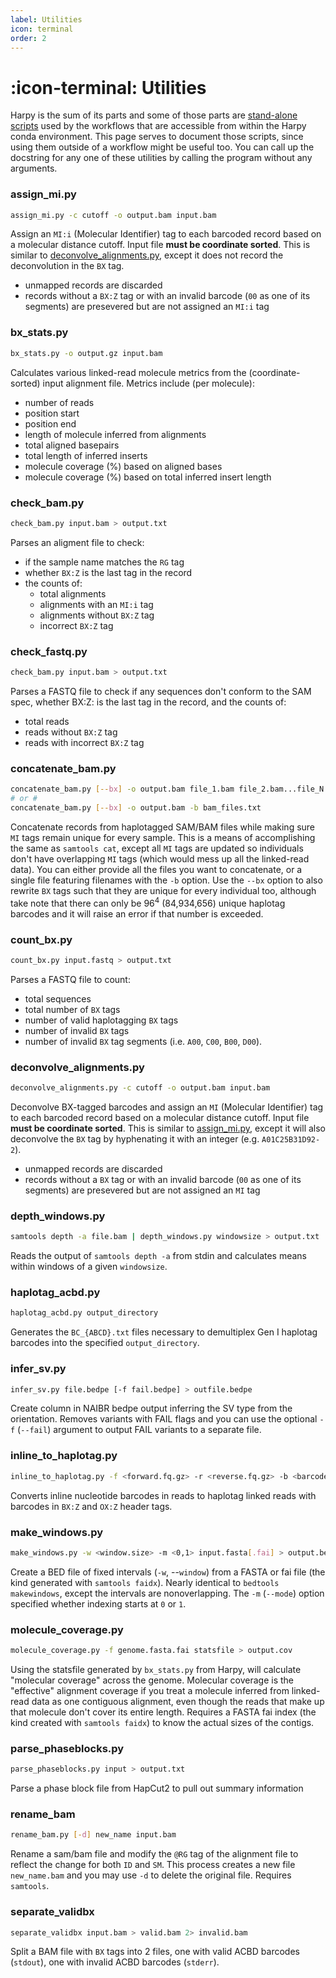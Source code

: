 ```yaml
---
label: Utilities
icon: terminal
order: 2
---
```


# :icon-terminal: Utilities
Harpy is the sum of its parts and some of those parts are [stand-alone scripts](https://github.com/pdimens/harpy/tree/main/harpy/bin)
used by the workflows that are accessible from within the Harpy conda environment.
This page serves to document those scripts, since using them outside of a workflow
might be useful too. You can call up the docstring for any one of these utilities
by calling the program without any arguments.

### assign_mi.py
```bash
assign_mi.py -c cutoff -o output.bam input.bam
```
Assign an `MI:i` (Molecular Identifier) tag to each barcoded
record based on a molecular distance cutoff. Input file **must be coordinate sorted**.
This is similar to [deconvolve_alignments.py](#deconvolve_alignmentspy), except it does not record the deconvolution in the `BX` tag.
- unmapped records are discarded
- records without a `BX:Z` tag or with an invalid barcode (`00` as one of its segments) are presevered but are not assigned an `MI:i` tag

### bx_stats.py
```bash
bx_stats.py -o output.gz input.bam
```
Calculates various linked-read molecule metrics from the (coordinate-sorted) input alignment file.
Metrics include (per molecule): 
- number of reads
- position start
- position end
- length of molecule inferred from alignments
- total aligned basepairs
- total length of inferred inserts
- molecule coverage (%) based on aligned bases
- molecule coverage (%) based on total inferred insert length

### check_bam.py
```bash
check_bam.py input.bam > output.txt
```
Parses an aligment file to check:
- if the sample name matches the `RG` tag
- whether `BX:Z` is the last tag in the record
- the counts of: 
    - total alignments
    - alignments with an `MI:i` tag
    - alignments without `BX:Z` tag
    - incorrect `BX:Z` tag

### check_fastq.py
```bash
check_bam.py input.bam > output.txt
```
Parses a FASTQ file to check if any sequences don't conform to the SAM spec,
whether BX:Z: is the last tag in the record, and the counts of:
- total reads
- reads without `BX:Z` tag
- reads with incorrect `BX:Z` tag

### concatenate_bam.py
```bash
concatenate_bam.py [--bx] -o output.bam file_1.bam file_2.bam...file_N.bam
# or #
concatenate_bam.py [--bx] -o output.bam -b bam_files.txt
```
Concatenate records from haplotagged SAM/BAM files while making sure `MI` tags  remain unique for every sample.
This is a means of accomplishing the same as `samtools cat`, except all `MI` tags are updated
so individuals don't have overlapping `MI` tags (which would mess up all the linked-read data). You can either provide
all the files you want to concatenate, or a single file featuring filenames with the `-b` option. Use the `--bx` option
to also rewrite `BX` tags such that they are unique for every individual too, although take note that there can only be
$96^4$ (84,934,656) unique haplotag barcodes and it will raise an error if that number is exceeded.
 
### count_bx.py
```bash
count_bx.py input.fastq > output.txt
```
Parses a FASTQ file to count:
- total sequences
- total number of `BX` tags
- number of valid haplotagging `BX` tags
- number of invalid `BX` tags
- number of invalid `BX` tag segments (i.e. `A00`, `C00`, `B00`, `D00`).

### deconvolve_alignments.py
```bash
deconvolve_alignments.py -c cutoff -o output.bam input.bam
```
Deconvolve BX-tagged barcodes and assign an `MI` (Molecular Identifier) tag to each barcoded record based on a molecular distance cutoff.
Input file **must be coordinate sorted**. This is similar to [assign_mi.py](#assign_mipy), except it will also deconvolve the `BX` tag by
hyphenating it with an integer (e.g. `A01C25B31D92-2`).
- unmapped records are discarded
- records without a `BX` tag or with an invalid barcode (`00` as one of its segments) are presevered but are not assigned an `MI` tag

### depth_windows.py
```bash
samtools depth -a file.bam | depth_windows.py windowsize > output.txt
```
Reads the output of `samtools depth -a` from stdin and calculates means within windows of a given `windowsize`.

### haplotag_acbd.py
```bash
haplotag_acbd.py output_directory
```
Generates the `BC_{ABCD}.txt` files necessary to demultiplex Gen I haplotag barcodes into the specified `output_directory`.

### infer_sv.py
```bash
infer_sv.py file.bedpe [-f fail.bedpe] > outfile.bedpe
```
Create column in NAIBR bedpe output inferring the SV type from the orientation. Removes variants with FAIL flags
and you can use the optional `-f` (`--fail`) argument to output FAIL variants to a separate file.

### inline_to_haplotag.py
```bash
inline_to_haplotag.py -f <forward.fq.gz> -r <reverse.fq.gz> -b <barcodes.txt> -p <prefix> > barcodes.conversion.txt
```
Converts inline nucleotide barcodes in reads to haplotag linked reads with barcodes in `BX:Z` and `OX:Z` header tags.

### make_windows.py
```bash
make_windows.py -w <window.size> -m <0,1> input.fasta[.fai] > output.bed
```
Create a BED file of fixed intervals (`-w`, --`window`) from a FASTA or fai file (the kind generated with `samtools faidx`).
Nearly identical to `bedtools makewindows`, except the intervals are nonoverlapping. The `-m` (`--mode`) option specified
whether indexing starts at `0` or `1`.

### molecule_coverage.py
```bash
molecule_coverage.py -f genome.fasta.fai statsfile > output.cov
```
Using the statsfile generated by `bx_stats.py` from Harpy, will calculate "molecular coverage" across the genome.
Molecular coverage is the "effective" alignment coverage if you treat a molecule inferred from linked-read data as
one contiguous alignment, even though the reads that make up that molecule don't cover its entire length. Requires a
FASTA fai index (the kind created with `samtools faidx`) to know the actual sizes of the contigs.

### parse_phaseblocks.py
```bash
parse_phaseblocks.py input > output.txt
```
Parse a phase block file from HapCut2 to pull out summary information

### rename_bam
```bash
rename_bam.py [-d] new_name input.bam
```
Rename a sam/bam file and modify the `@RG` tag of the alignment file to reflect the change for both `ID` and `SM`.
This process creates a new file `new_name.bam` and you may use `-d` to delete the original file. Requires `samtools`.

### separate_validbx
```bash
separate_validbx input.bam > valid.bam 2> invalid.bam
```
Split a BAM file with `BX` tags into 2 files, one with valid ACBD barcodes (`stdout`), one with invalid ACBD barcodes (`stderr`).
